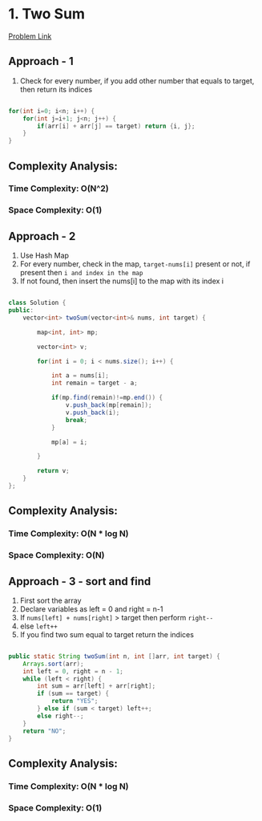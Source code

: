 # 1. Two Sum

[Problem Link](https://leetcode.com/problems/two-sum/)

## Approach - 1

1. Check for every number, if you add other number that equals to target, then return its indices

```Java

for(int i=0; i<n; i++) {
    for(int j=i+1; j<n; j++) {
        if(arr[i] + arr[j] == target) return {i, j};
    }
}

```

## Complexity Analysis:

### Time Complexity: O(N^2)

### Space Complexity: O(1)

## Approach - 2

1. Use Hash Map
2. For every number, check in the map, `target-nums[i]` present or not, if present then `i and index in the map`
3. If not found, then insert the nums[i] to the map with its index i

```Java

class Solution {
public:
    vector<int> twoSum(vector<int>& nums, int target) {

        map<int, int> mp;

        vector<int> v;

        for(int i = 0; i < nums.size(); i++) {

            int a = nums[i];
            int remain = target - a;

            if(mp.find(remain)!=mp.end()) {
                v.push_back(mp[remain]);
                v.push_back(i);
                break;
            }

            mp[a] = i;

        }

        return v;
    }
};

```

## Complexity Analysis:

### Time Complexity: O(N \* log N)

### Space Complexity: O(N)

## Approach - 3 - sort and find

1. First sort the array
2. Declare variables as left = 0 and right = n-1
3. If `nums[left] + nums[right]` > target then perform `right--`
4. else `left++`
5. If you find two sum equal to target return the indices

```Java

public static String twoSum(int n, int []arr, int target) {
    Arrays.sort(arr);
    int left = 0, right = n - 1;
    while (left < right) {
        int sum = arr[left] + arr[right];
        if (sum == target) {
            return "YES";
        } else if (sum < target) left++;
        else right--;
    }
    return "NO";
}

```

## Complexity Analysis:

### Time Complexity: O(N \* log N)

### Space Complexity: O(1)
